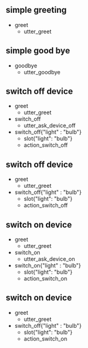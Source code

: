 ## simple greeting
* greet
    - utter_greet

## simple good bye
* goodbye
    - utter_goodbye

## switch off device
* greet
    - utter_greet
* switch_off
    - utter_ask_device_off
* switch_off{"light" : "bulb"}
    - slot{"light": "bulb"}
    - action_switch_off

## switch off device
* greet
    - utter_greet
* switch_off{"light" : "bulb"}
    - slot{"light": "bulb"}
    - action_switch_off

## switch on device
* greet
    - utter_greet
* switch_on
    - utter_ask_device_on
* switch_on{"light" : "bulb"}
    - slot{"light": "bulb"}
    - action_switch_on

## switch on device
* greet
    - utter_greet
* switch_off{"light" : "bulb"}
    - slot{"light": "bulb"}
    - action_switch_on
